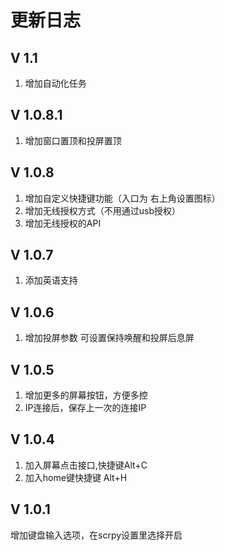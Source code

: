 # 更新日志

## V 1.1
1. 增加自动化任务


## V 1.0.8.1
1. 增加窗口置顶和投屏置顶

## V 1.0.8
1. 增加自定义快捷键功能（入口为 右上角设置图标）
2. 增加无线授权方式（不用通过usb授权）
3. 增加无线授权的API 

## V 1.0.7
1. 添加英语支持

## V 1.0.6
1. 增加投屏参数 可设置保持唤醒和投屏后息屏

## V 1.0.5
1. 增加更多的屏幕按钮，方便多控
2. IP连接后，保存上一次的连接IP


## V 1.0.4
1. 加入屏幕点击接口,快捷键Alt+C
2. 加入home键快捷键 Alt+H


## V 1.0.1
增加键盘输入选项，在scrpy设置里选择开启
